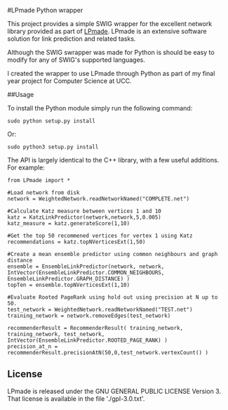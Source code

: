 #LPmade Python wrapper

This project provides a simple SWIG wrapper for the excellent network library provided as part of [LPmade](https://github.com/rlichtenwalter/LPmade). LPmade is an extensive software solution for link prediction and related tasks. 

Although the SWIG swrapper was made for Python is should be easy to modify for any of SWIG's supported languages.

I created the wrapper to use LPmade through Python as part of my final year project for Computer Science at UCC.

##Usage

To install the Python module simply run the following command:

``sudo python setup.py install``

Or:

``sudo python3 setup.py install``

The API is largely identical to the C++ library, with a few useful additions. For example:

```
from LPmade import *

#Load network from disk
network = WeightedNetwork.readNetworkNamed("COMPLETE.net")

#Calculate Katz measure between vertices 1 and 10
katz = KatzLinkPredictor(network,network,5,0.005)
katz_measure = katz.generateScore(1,10)

#Get the top 50 recommened vertices for vertex 1 using Katz
recommendations = katz.topNVerticesExt(1,50)

#Create a mean ensemble predictor using common neighbours and graph distance
ensemble = EnsembleLinkPredictor(network, network, IntVector(EnsembleLinkPredictor.COMMON_NEIGHBOURS, EnsembleLinkPredictor.GRAPH_DISTANCE) )
topTen = ensemble.topNVerticesExt(1,10)

#Evaluate Rooted PageRank using hold out using precision at N up to 50.
test_network = WeightedNetwork.readNetworkNamed("TEST.net")
training_network = network.removeEdges(test_network)

recommenderResult = RecommenderResult( training_network, training_network, test_network, IntVector(EnsembleLinkPredictor.ROOTED_PAGE_RANK) )
precision_at_n = recommenderResult.precisionAtN(50,0,test_network.vertexCount() )
```

## License

LPmade is released under the GNU GENERAL PUBLIC LICENSE Version 3. That license is available in the file './gpl-3.0.txt'.
